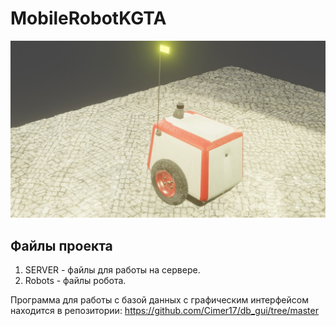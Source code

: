 # MobileRobotKGTA

<img src="https://github.com/Cimer17/MobileRobotKGTA/blob/main/img/1.jpg" alt="banner that says Sarah hart Landolt - software developer, artist, designer">


## Файлы проекта
1. SERVER  - файлы для работы на сервере.
2. Robots - файлы робота.


Программа для работы с базой данных с графическим интерфейсом находится в репозитории:
https://github.com/Cimer17/db_gui/tree/master

